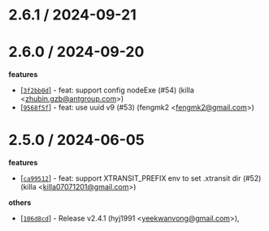 
2.6.1 / 2024-09-21
==================

2.6.0 / 2024-09-20
==================

**features**
  * [[`3f2bb0d`](http://github.com/X-Profiler/xtransit/commit/3f2bb0db058087216c2bb4d21c00e63e4049acb7)] - feat: support config nodeExe (#54) (killa <<zhubin.gzb@antgroup.com>>)
  * [[`9568f5f`](http://github.com/X-Profiler/xtransit/commit/9568f5f5019bba4618b84d822a8913b23ffaede9)] - feat: use uuid v9 (#53) (fengmk2 <<fengmk2@gmail.com>>)

2.5.0 / 2024-06-05
==================

**features**
  * [[`ca99512`](http://github.com/X-Profiler/xtransit/commit/ca995120e20068aca7451f5dc239f6079146353d)] - feat: support XTRANSIT_PREFIX env to set .xtransit dir (#52) (killa <<killa07071201@gmail.com>>)

**others**
  * [[`106d8cd`](http://github.com/X-Profiler/xtransit/commit/106d8cd2d7e537a42d2e26dd24dde32a29c0ff2b)] - Release v2.4.1 (hyj1991 <<yeekwanvong@gmail.com>>),
